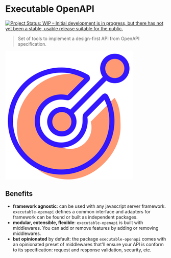 # Executable OpenAPI
[![Project Status: WIP – Initial development is in progress, but there has not yet been a stable, usable release suitable for the public.](https://www.repostatus.org/badges/latest/wip.svg)](https://www.repostatus.org/#wip)


> Set of tools to implement a design-first API from OpenAPI specification.

![logo](https://github.com/alexstrat/executable-openapi/blob/main/website/static/img/logo.svg)

## Benefits

- **framework agnostic**: can be used with any javascript server framework. `executable-openapi` defines a common interface and adapters for framework can be found or built as independent packages.
- **modular, extensible, flexible**: `executable-openapi` is built with middlewares. You can add or remove features by adding or removing middlewares.
- **but opinionated** by default: the package `executable-openapi` comes with an opinionated preset of middlewares that'll ensure your API is conform to its specification: request and response validation, security, etc.
